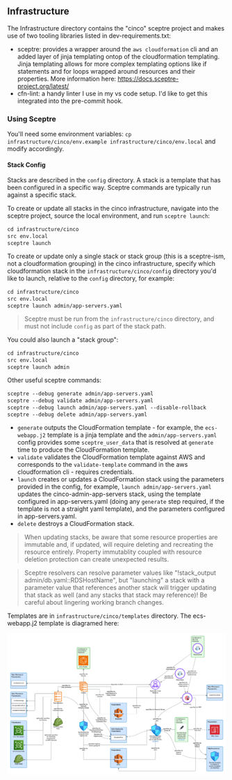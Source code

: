 ## Infrastructure

The Infrastructure directory contains the "cinco" sceptre project and makes use of two tooling libraries listed in dev-requirements.txt:

- sceptre: provides a wrapper around the `aws cloudformation` cli and an added layer of jinja templating ontop of the cloudformation templating. Jinja templating allows for more complex templating options like if statements and for loops wrapped around resources and their properties. More information here: https://docs.sceptre-project.org/latest/
- cfn-lint: a handy linter I use in my vs code setup. I'd like to get this integrated into the pre-commit hook.

### Using Sceptre

You'll need some environment variables: `cp infrastructure/cinco/env.example infrastructure/cinco/env.local` and modify accordingly.

#### Stack Config

Stacks are described in the `config` directory. A stack is a template that has been configured in a specific way. Sceptre commands are typically run against a specific stack.

To create or update all stacks in the cinco infrastructure, navigate into the sceptre project, source the local environment, and run `sceptre launch`:
```
cd infrastructure/cinco
src env.local
sceptre launch
```

To create or update only a single stack or stack group (this is a sceptre-ism, not a cloudformation grouping) in the cinco infrastructure, specify which cloudformation stack in the `infrastructure/cinco/config` directory you'd like to launch, relative to the `config` directory, for example:

```
cd infrastructure/cinco
src env.local
sceptre launch admin/app-servers.yaml
```

> Sceptre must be run from the `infrastructure/cinco` directory, and must not include `config` as part of the stack path.

You could also launch a "stack group":

```
cd infrastructure/cinco
src env.local
sceptre launch admin
```

Other useful sceptre commands:

```
sceptre --debug generate admin/app-servers.yaml
sceptre --debug validate admin/app-servers.yaml
sceptre --debug launch admin/app-servers.yaml --disable-rollback
sceptre --debug delete admin/app-servers.yaml
```

- `generate` outputs the CloudFormation template - for example, the `ecs-webapp.j2` template is a jinja template and the `admin/app-servers.yaml` config provides some `sceptre_user_data` that is resolved at `generate` time to produce the CloudFormation template.
- `validate` validates the CloudFormation template against AWS and corresponds to the `validate-template` command in the aws cloudformation cli - requires credentials.
- `launch` creates or updates a CloudFormation stack using the parameters provided in the config, for example, `launch admin/app-servers.yaml` updates the cinco-admin-app-servers stack, using the template configured in app-servers.yaml (doing any `generate` step required, if the template is not a straight yaml template), and the parameters configured in app-servers.yaml.
- `delete` destroys a CloudFormation stack.

> When updating stacks, be aware that some resource properties are immutable and, if updated, will require deleting and recreating the resource entirely. Property immutablity coupled with resource deletion protection can create unexpected results.

> Sceptre resolvers can resolve parameter values like "!stack_output admin/db.yaml::RDSHostName", but "launching" a stack with a parameter value that references another stack will trigger updating that stack as well (and any stacks that stack may reference)! Be careful about lingering working branch changes.

Templates are in `infrastructure/cinco/templates` directory. The ecs-webapp.j2 template is diagramed here:

![Infrastructure Diagram for ecs-webapp template](infrastructure/cinco/ecs-webapp-template.png)
